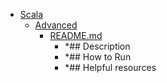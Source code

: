 - <a href = "E:\Node_projects\Node_Way\ArchivTSH_2\ArhivTimur_2\Functor-master\Scala\cat.Scala\dir.Scala.md">Scala</a>
    - <a href = "E:\Node_projects\Node_Way\ArchivTSH_2\ArhivTimur_2\Functor-master\Scala\Advanced\cat.Advanced\dir.Advanced.md">Advanced</a>
        - <a href = "E:\Node_projects\Node_Way\ArchivTSH_2\ArhivTimur_2\Functor-master\Scala\Advanced\README.md">README.md</a>
            - *## Description
            - *## How to Run
            - *## Helpful resources
    
